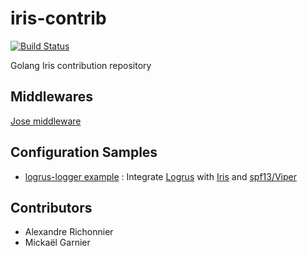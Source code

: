 # iris-contrib

[![Build Status](https://travis-ci.org/Heirko/iris-contrib.svg?branch=master)](https://travis-ci.org/Heirko/iris-contrib)


Golang Iris contribution repository

## Middlewares

[Jose middleware](middleware/jose)

## Configuration Samples


*  [logrus-logger example](middleware/logrus-logger/example) : Integrate [Logrus](https://github.com/Sirupsen/logrus)  with [Iris](https://github.com/kataras/iris) and [spf13/Viper](github.com/spf13/viper) 


## Contributors

* Alexandre Richonnier
* Mickaël Garnier
